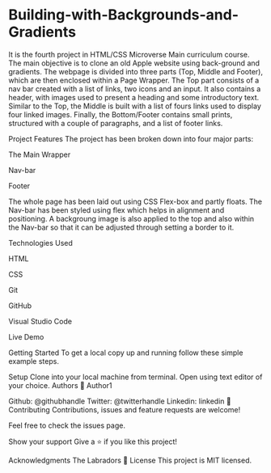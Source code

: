 # Building-with-Backgrounds-and-Gradients

It is the fourth project in HTML/CSS Microverse Main curriculum course. The main objective is to clone an old Apple website using back-ground and gradients. The webpage is divided into three parts (Top, Middle and Footer), which are then enclosed within a Page Wrapper.
The Top part consists of a nav bar created with a list of links, two icons and an input. It also contains a header, with images used to present a heading and some introductory text. Similar to the Top, the Middle is built with a list of fours links used to display four linked images. Finally, the Bottom/Footer contains small prints, structured with a couple of paragraphs, and a list of footer links.

Project Features
The project has been broken down into four major parts:

The Main Wrapper

Nav-bar

Footer

The whole page has been laid out using CSS Flex-box and partly floats. The Nav-bar has been styled using flex which helps in alignment and positioning. A backgroung image is also applied to the top and also within the Nav-bar so that it can be adjusted through setting a border to it.

Technologies Used

HTML

CSS

Git

GitHub

Visual Studio Code

Live Demo 


Getting Started
To get a local copy up and running follow these simple example steps.

Setup
Clone into your local machine from terminal.
Open using text editor of your choice.
Authors
👤 Author1

Github: @githubhandle
Twitter: @twitterhandle
Linkedin: linkedin
🤝 Contributing
Contributions, issues and feature requests are welcome!

Feel free to check the issues page.

Show your support
Give a ⭐️ if you like this project!

Acknowledgments
The Labradors
📝 License
This project is MIT licensed.
